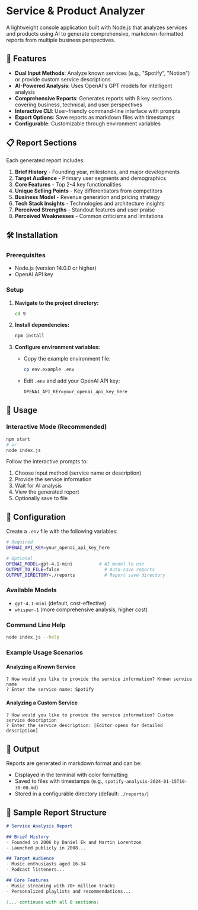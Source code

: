 # Service & Product Analyzer

A lightweight console application built with Node.js that analyzes services and products using AI to generate comprehensive, markdown-formatted reports from multiple business perspectives.

## 🚀 Features

- **Dual Input Methods**: Analyze known services (e.g., "Spotify", "Notion") or provide custom service descriptions
- **AI-Powered Analysis**: Uses OpenAI's GPT models for intelligent analysis
- **Comprehensive Reports**: Generates reports with 8 key sections covering business, technical, and user perspectives
- **Interactive CLI**: User-friendly command-line interface with prompts
- **Export Options**: Save reports as markdown files with timestamps
- **Configurable**: Customizable through environment variables

## 📋 Report Sections

Each generated report includes:

1. **Brief History** - Founding year, milestones, and major developments
2. **Target Audience** - Primary user segments and demographics
3. **Core Features** - Top 2-4 key functionalities
4. **Unique Selling Points** - Key differentiators from competitors
5. **Business Model** - Revenue generation and pricing strategy
6. **Tech Stack Insights** - Technologies and architecture insights
7. **Perceived Strengths** - Standout features and user praise
8. **Perceived Weaknesses** - Common criticisms and limitations

## 🛠 Installation

### Prerequisites
- Node.js (version 14.0.0 or higher)
- OpenAI API key

### Setup

1. **Navigate to the project directory:**
   ```bash
   cd 9
   ```

2. **Install dependencies:**
   ```bash
   npm install
   ```

3. **Configure environment variables:**
   - Copy the example environment file:
     ```bash
     cp env.example .env
     ```
   - Edit `.env` and add your OpenAI API key:
     ```
     OPENAI_API_KEY=your_openai_api_key_here
     ```
## 🚀 Usage

### Interactive Mode (Recommended)

```bash
npm start
# or
node index.js
```

Follow the interactive prompts to:
1. Choose input method (service name or description)
2. Provide the service information
3. Wait for AI analysis
4. View the generated report
5. Optionally save to file

## 🔧 Configuration

Create a `.env` file with the following variables:

```bash
# Required
OPENAI_API_KEY=your_openai_api_key_here

# Optional
OPENAI_MODEL=gpt-4.1-mini          # AI model to use
OUTPUT_TO_FILE=false                 # Auto-save reports
OUTPUT_DIRECTORY=./reports           # Report save directory
```

### Available Models
- `gpt-4.1-mini` (default, cost-effective)
- `whisper-1` (more comprehensive analysis, higher cost)




### Command Line Help

```bash
node index.js --help
```

### Example Usage Scenarios

#### Analyzing a Known Service
```
? How would you like to provide the service information? Known service name
? Enter the service name: Spotify
```

#### Analyzing a Custom Service
```
? How would you like to provide the service information? Custom service description
? Enter the service description: [Editor opens for detailed description]
```

## 📁 Output

Reports are generated in markdown format and can be:
- Displayed in the terminal with color formatting
- Saved to files with timestamps (e.g., `spotify-analysis-2024-01-15T10-30-00.md`)
- Stored in a configurable directory (default: `./reports/`)

## 📄 Sample Report Structure

```markdown
# Service Analysis Report

## Brief History
- Founded in 2006 by Daniel Ek and Martin Lorentzon
- Launched publicly in 2008...

## Target Audience
- Music enthusiasts aged 16-34
- Podcast listeners...

## Core Features
- Music streaming with 70+ million tracks
- Personalized playlists and recommendations...

[... continues with all 8 sections]
```

